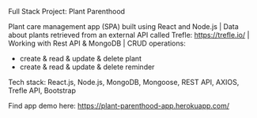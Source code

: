 Full Stack Project: Plant Parenthood

Plant care management app (SPA) built using React and Node.js |
Data about plants retrieved from an external API called Trefle: https://trefle.io/ |
Working with Rest API & MongoDB |
CRUD operations: 
- create & read & update & delete plant
- create & read & update & delete reminder

Tech stack: React.js, Node.js, MongoDB, Mongoose, REST API, AXIOS, Trefle API, Bootstrap

Find app demo here: https://plant-parenthood-app.herokuapp.com/
